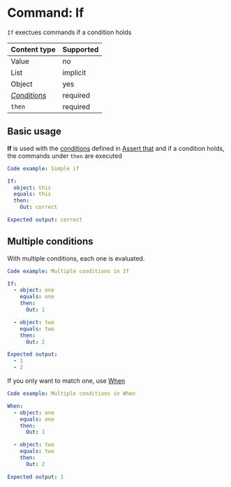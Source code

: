 # Command: If

`If` exectues commands if a condition holds

| Content type                | Supported |
|-----------------------------|-----------|
| Value                       | no        |
| List                        | implicit  |
| Object                      | yes       |
| _[Conditions](#Conditions)_ | required  |
| `then`                      | required  |

## Basic usage

**If** is used with the [conditions](../testing/Assert%20that.md#conditions) defined
in [Assert that](../testing/Assert%20that.md) and if a condition holds, the
commands under `then` are executed

```yaml
Code example: Simple if

If:
  object: this
  equals: this
  then:
    Out: correct

Expected output: correct
```

## Multiple conditions

With multiple conditions, each one is evaluated.

```yaml
Code example: Multiple conditions in If

If:
  - object: one
    equals: one
    then:
      Out: 1

  - object: two
    equals: two
    then:
      Out: 2

Expected output:
  - 1
  - 2
```

If you only want to match one, use [When](When.md)

```yaml
Code example: Multiple conditions in When

When:
  - object: one
    equals: one
    then:
      Out: 1

  - object: two
    equals: two
    then:
      Out: 2

Expected output: 1
```